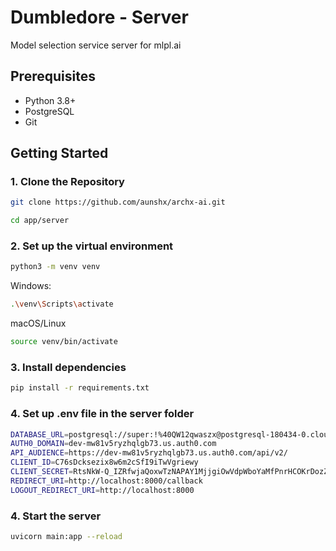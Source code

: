 
# Dumbledore - Server

Model selection service server for mlpl.ai

## Prerequisites

- Python 3.8+
- PostgreSQL
- Git

## Getting Started

### 1. Clone the Repository

```bash
git clone https://github.com/aunshx/archx-ai.git

cd app/server
```

### 2. Set up the virtual environment

```bash
python3 -m venv venv
```

Windows:

```bash
.\venv\Scripts\activate
```

macOS/Linux

```bash
source venv/bin/activate
```

### 3. Install dependencies

```bash
pip install -r requirements.txt
```

### 4. Set up .env file in the server folder

```bash
DATABASE_URL=postgresql://super:!%40QW12qwaszx@postgresql-180434-0.cloudclusters.net:10056/mp_dumbledore
AUTH0_DOMAIN=dev-mw81v5ryzhqlgb73.us.auth0.com
API_AUDIENCE=https://dev-mw81v5ryzhqlgb73.us.auth0.com/api/v2/
CLIENT_ID=C76sDcksezix8w6m2cSfI9iTwVgriewy
CLIENT_SECRET=RtsNkW-Q_IZRfwjaQoxwTzNAPAY1MjjgiOwVdpWboYaMfPnrHCOKrDozZkxRM9Ek
REDIRECT_URI=http://localhost:8000/callback
LOGOUT_REDIRECT_URI=http://localhost:8000
```

### 4. Start the server

```bash
uvicorn main:app --reload
```
